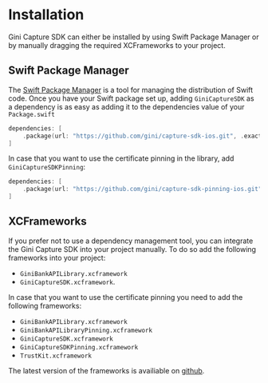 Installation
=============================

Gini Capture SDK can either be installed by using Swift Package Manager or by manually dragging the required XCFrameworks to your project.

## Swift Package Manager

The [Swift Package Manager](https://swift.org/package-manager/)  is a tool for managing the distribution of Swift code.
Once you have your Swift package set up, adding `GiniCaptureSDK` as a dependency is as easy as adding it to the dependencies value of your `Package.swift`

```swift
dependencies: [
    .package(url: "https://github.com/gini/capture-sdk-ios.git", .exact("1.9.1"))
]
```

In case that you want to use the certificate pinning in the library, add `GiniCaptureSDKPinning`:
```swift
dependencies: [
    .package(url: "https://github.com/gini/capture-sdk-pinning-ios.git", .exact("1.9.1"))
]
```

## XCFrameworks

If you prefer not to use a dependency management tool, you can integrate the Gini Capture SDK into your project manually.
To do so add the following frameworks into your project: 
- `GiniBankAPILibrary.xcframework`
- `GiniCaptureSDK.xcframework`.

In case that you want to use the certificate pinning you need to add the following frameworks:
 - `GiniBankAPILibrary.xcframework`
 - `GiniBankAPILibraryPinning.xcframework`
 - `GiniCaptureSDK.xcframework`
 - `GiniCaptureSDKPinning.xcframework`
 - `TrustKit.xcframework`

 The latest version of the frameworks is availiable on [github](https://github.com/gini/gini-mobile-ios/releases/tag/GiniBankSDK%3B1.11.2).
